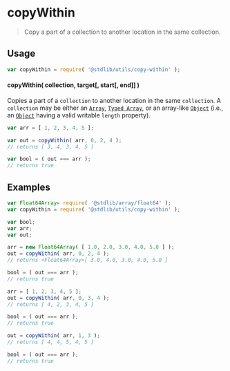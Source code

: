 <!--

@license Apache-2.0

Copyright (c) 2020 The Stdlib Authors.

Licensed under the Apache License, Version 2.0 (the "License");
you may not use this file except in compliance with the License.
You may obtain a copy of the License at

   http://www.apache.org/licenses/LICENSE-2.0

Unless required by applicable law or agreed to in writing, software
distributed under the License is distributed on an "AS IS" BASIS,
WITHOUT WARRANTIES OR CONDITIONS OF ANY KIND, either express or implied.
See the License for the specific language governing permissions and
limitations under the License.

-->

# copyWithin

> Copy a part of a collection to another location in the same collection.

<!-- Section to include introductory text. Make sure to keep an empty line after the intro `section` element and another before the `/section` close. -->

<section class="intro">

</section>

<!-- /.intro -->

<!-- Package usage documentation. -->

<section class="usage">

## Usage

```javascript
var copyWithin = require( '@stdlib/utils/copy-within' );
```

#### copyWithin( collection, target\[, start\[, end\]\] )

Copies a part of a `collection` to another location in the same `collection`. A `collection` may be either an [`Array`][mdn-array], [`Typed Array`][mdn-typed-array], or an array-like [`Object`][mdn-object] (i.e., an [`Object`][mdn-object] having a valid writable `length` property). 

```javascript
var arr = [ 1, 2, 3, 4, 5 ];

var out = copyWithin( arr, 0, 2, 4 );
// returns [ 3, 4, 3, 4, 5 ]

var bool = ( out === arr );
// returns true
```

</section>

<!-- /.usage -->

<!-- Package usage notes. Make sure to keep an empty line after the `section` element and another before the `/section` close. -->

<section class="notes">


</section>

<!-- /.notes -->

<!-- Package usage examples. -->

<section class="examples">

## Examples

<!-- eslint no-undef: "error" -->

```javascript
var Float64Array= require( '@stdlib/array/float64' );
var copyWithin = require( '@stdlib/utils/copy-within' );

var bool;
var arr;
var out;

arr = new Float64Array( [ 1.0, 2.0, 3.0, 4.0, 5.0 ] );
out = copyWithin( arr, 0, 2, 4 );
// returns <Float64Array>[ 3.0, 4.0, 3.0, 4.0, 5.0 ]

bool = ( out === arr );
// returns true

arr = [ 1, 2, 3, 4, 5 ];
out = copyWithin( arr, 0, 3, 4 );
// returns [ 4, 2, 3, 4, 5 ]

bool = ( out === arr );
// returns true

out = copyWithin( arr, 1, 3 );
// returns [ 4, 4, 5, 4, 5 ]

bool = ( out === arr );
// returns true
```

</section>

<!-- /.examples -->

<!-- Section to include cited references. If references are included, add a horizontal rule *before* the section. Make sure to keep an empty line after the `section` element and another before the `/section` close. -->

<section class="references">

</section>

<!-- /.references -->

<!-- Section for all links. Make sure to keep an empty line after the `section` element and another before the `/section` close. -->

<section class="links">

[mdn-array]: https://developer.mozilla.org/en-US/docs/Web/JavaScript/Reference/Global_Objects/Array

[mdn-typed-array]: https://developer.mozilla.org/en-US/docs/Web/JavaScript/Typed_arrays

[mdn-object]: https://developer.mozilla.org/en-US/docs/Web/JavaScript/Reference/Global_Objects/Object

</section>

<!-- /.links -->
